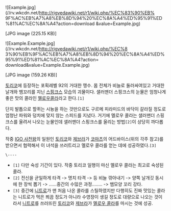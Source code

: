 ![Example.jpg](//rv.wkcdn.net/http://rigvedawiki.net/r1/wiki.php/%EC%83%90%EB%
9F%AC%EB%A7%A8%EB%8D%94%20%EC%8A%A4%ED%95%91%ED%81%AC%EC%8A%A4?action=download
&value=Example.jpg)

[JPG image (225.15 KB)]

  

![Example.Example.jpg](//rv.wkcdn.net/http://rigvedawiki.net/r1/wiki.php/%EC%8
3%90%EB%9F%AC%EB%A7%A8%EB%8D%94%20%EC%8A%A4%ED%95%91%ED%81%AC%EC%8A%A4?action=
download&value=Example.Example.jpg)

[JPG image (159.26 KB)]

[토리코](%ED%86%A0%EB%A6%AC%EC%BD%94%28%EB%A7%8C%ED%99%94%29.md)에 등장하는 포획레벨
92의 거대한 맹수. 몸 전체가 비늘로 둘러싸여있고 거대한 날개와 뱀꼬리를 지닌
[스핑크스](%EC%8A%A4%ED%95%91%ED%81%AC%EC%8A%A4.md) 모습의 괴물이다. 샐러맨더 스핑크스의 눈물은
엄청나게 좋은 맛의 콜라인 [멜로우콜라](%EB%A9%9C%EB%A1%9C%EC%9A%B0%20%EC%BD%9C%EB%9D%BC.md)라고 한다.`[1]`

단지 발톱으로 할퀴는 시늉을 하는 것만으로도 구르메 피라미드의 바닥이 갈라질 정도로 엄청난 파워와 덩치에 맞지 않는 스피드를 지녔다. 거기에
멜로우 콜라는 샐러맨더 스핑크스를 울려서 나오는 눈물인데 샐러맨더 스핑크스를 울리는 방법`[2]`이 상당히 까다롭다.

작중 [IGO 사천왕](IGO%20%EC%82%AC%EC%B2%9C%EC%99%95.md)의 일원인
[토리코](%ED%86%A0%EB%A6%AC%EC%BD%94%28%EC%A3%BC%EC%9D%B8%EA%B3%B5%29.md)와
[제브라](%EC%A0%9C%EB%B8%8C%EB%9D%BC%28%ED%86%A0%EB%A6%AC%EC%BD%94%29.md)가
[코마츠](%EC%BD%94%EB%A7%88%EC%B8%A0%28%ED%86%A0%EB%A6%AC%EC%BD%94%29.md)의
어드바이스(위의 각주 참고)를 받으면서 협력해서 이 녀석을 쓰러트리고 멜로우 콜라를 얻는 데에 성공하였다.`[3]`

`\----`

  * `[1]` 다만 숙성 기간이 있다. 작중 토리코 일행이 마신 멜로우 콜라는 최고로 숙성된 콜라.
  * `[2]` 전신을 균일하게 타격 -> 명치 타격 -> 등 비늘 깎아내기 -> 양쪽 날개깃 동시에 한 장씩 뽑기 -> ......중간의 수많은 과정........ -> 뱀모양 꼬리 강타.
  * `[3]` 중간에 [니트로](%EB%8B%88%ED%8A%B8%EB%A1%9C%28%ED%86%A0%EB%A6%AC%EC%BD%94%29.md)가 맨 처음 나온 콜라를 스틸하였지만 다행히도 진짜 맛있는 콜라는 니트로가 먹은 쬐끔 정도가 아니라 수영장이 생길 정도로 대량으로 나오는 것이라서 [니트로](%EB%8B%88%ED%8A%B8%EB%A1%9C%28%ED%86%A0%EB%A6%AC%EC%BD%94%29.md)를 쓰러뜨린 [토리코](%ED%86%A0%EB%A6%AC%EC%BD%94%28%EC%A3%BC%EC%9D%B8%EA%B3%B5%29.md)와 [제브라](%EC%A0%9C%EB%B8%8C%EB%9D%BC%28%ED%86%A0%EB%A6%AC%EC%BD%94%29.md)가 [멜로우 콜라](%EB%A9%9C%EB%A1%9C%EC%9A%B0%20%EC%BD%9C%EB%9D%BC.md)를 마시는 것에 성공.

